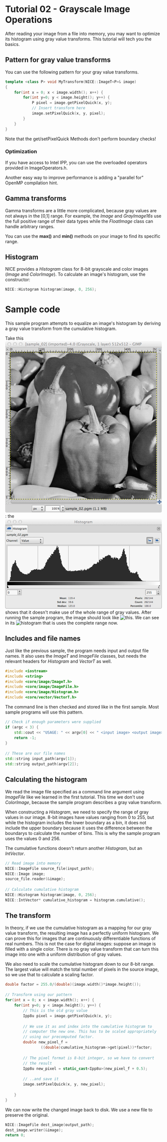 # Tutorial 02 - Grayscale Image Operations

After reading your image from a file into memory, you may want to optimize its histogram using gray value transforms. This tutorial will tech you the basics.

## Pattern for gray value transforms
You can use the following pattern for your gray value transforms.

```c++
template <class P> void MyTransform(NICE::ImageT<P>& image)
{
	for(int x = 0; x < image.width(); x++) {
		for(int y=0; y < image.height(); y++) {
			P pixel = image.getPixelQuick(x, y);
			// Insert transform here	
			image.setPixelQuick(x, y, pixel);
		}
	}
}
```

Note that the get/setPixelQuick Methods don't perform boundary checks!

### Optimization
If you have access to Intel IPP, you can use the overloaded operators provided in ImageOperators.h.

Another easy way to improve performance is adding a "parallel for" OpenMP compilation hint.

## Gamma transforms
Gamma transforms are a little more complicated, because gray values are not always in the [0,1] range.
For example, the _Image_ and _GrayImage16s_ use the full positive range of their data types while the _FloatImage_ class can handle arbitrary ranges.

You can use the __max()__ and __min()__ methods on your image to find its specific range. 

## Histogram
NICE provides a _Histogram_ class for 8-bit grayscale and color images (_Image_ and _ColorImage_).
To calculate an image's histogram, use the constructor:

``` c++
NICE::Histogram histogram(image, 0, 256);
```

# Sample code
This sample program attempts to equalize an image's histogram by deriving a
gray value transform from the cumulative histogram.

Take this ![sample image](screenshots/tut02_eq_org.png):
the ![histogram](screenshots/tut02_eq_hist_org.png) shows that it doesn't make
use of the whole range of gray values.
After running the sample program, the image should look like
![this](screenshot/tut02_eq_new.png).
We can see in its ![histogram](screenshot/tut02_eq_hist_new.png) that is uses
the complete range now.

## Includes and file names
Just like the previous sample, the program needs input and output file names.
It also uses the _ImageT_ and _ImageFile_ classes, but needs the relevant
headers for _Histogram_ and _VectorT_ as well.

```c++
#include <iostream>
#include <string>
#include <core/image/ImageT.h>
#include <core/image/ImageFile.h>
#include <core/image/Histogram.h>
#include <core/vector/VectorT.h>
```

The command line is then checked and stored like in the first sample. Most
sample programs will use this pattern.

```c++
// Check if enough parameters were supplied
if (argc < 3) {
	std::cout << "USAGE: " << argv[0] << " <input image> <output image>\n";
	return -1;
}

// These are our file names
std::string input_path(argv[1]);
std::string output_path(argv[2]);
```

## Calculating the histogram
We read the image file specified as a command line argument using _ImageFile_
like we learned in the first tutorial. This time we don't use _ColorImage_,
because the sample program describes a gray value transform.

When constructing a _Histogram_, we need to specify the range of gray values
in our image. 8-bit images have values ranging from 0 to 255, but while the
histogram includes the lower boundary as a bin, it does not include the upper
boundary because it uses the difference between the boundarys to calculate the
number of bins. This is why the sample program uses the values 0 and 256.

The cumulative functions doesn't return another _Histogram_, but an _IntVector_.

```c++
// Read image into memory
NICE::ImageFile source_file(input_path);
NICE::Image image;
source_file.reader(&image);

// Calculate cumulative histogram
NICE::Histogram histogram(image, 0, 256);
NICE::IntVector* cumulative_histogram = histogram.cumulative();
```

## The transform
In theory, if we use the cumulative histogram as a mapping for our gray value
transform, the resulting image has a perfectly uniform histogram. We can prove
this for images that are continuously differentiable functions of real numbers.
This is not the case for digital images:
suppose an image is filled with a single color.
There is no gray value transform that can turn this image into one with a
uniform distribution of gray values.

We also need to scale the cumulative histogram down to our 8-bit range.
The largest value will match the total number of pixels in the source image,
so we use that to calculate a scaling factor.

```c++
double factor = 255.0/(double)(image.width()*image.height());

// Transform using our pattern
for(int x = 0; x < image.width(); x++) {
	for(int y=0; y < image.height(); y++) {
		// This is the old gray value
		Ipp8u pixel = image.getPixelQuick(x, y);

		// We use it as and index into the cumulative histogram to
		// computer the new one. This has to be scaled appropriately
		// using our precomputed factor.
		double new_pixel_f =
				((double)cumulative_histogram->get(pixel))*factor;

		// The pixel format is 8-bit integer, so we have to convert
		// the result
		Ipp8u new_pixel = static_cast<Ipp8u>(new_pixel_f + 0.5);

		// ..and save it
		image.setPixelQuick(x, y, new_pixel);

	}
}
```

We can now write the changed image back to disk. We use a new file to preserve
the original.

```c++
NICE::ImageFile dest_image(output_path);
dest_image.writer(&image);
return 0;
```
